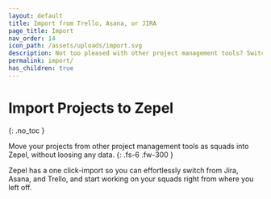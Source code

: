 ```yaml
---
layout: default
title: Import from Trello, Asana, or JIRA
page_title: Import
nav_order: 14
icon_path: /assets/uploads/import.svg
description: Not too pleased with other project management tools? Switch to Zepel for FREE. Import from Trello, Asana, or JIRA without data loss.
permalink: import/
has_children: true
---
```


# Import Projects to Zepel
{: .no_toc }

Move your projects from other project management tools as squads into Zepel, without loosing any data. 
{: .fs-6 .fw-300 }

Zepel has a one click-import so you can effortlessly switch from Jira, Asana, and Trello, and start working on your squads right from where you left off.